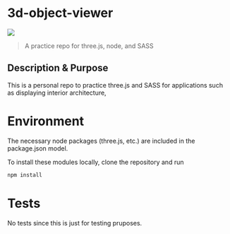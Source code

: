 # 3d-object-viewer
![](https://img.shields.io/badge/Coding-Practice-pink)
> A practice repo for three.js, node, and SASS

## Description & Purpose
This is a personal repo to practice three.js and SASS for applications such as displaying interior architecture,


# Environment
The necessary node packages (three.js, etc.) are included in the package.json model.

To install these modules locally, clone the repository and run

``` bash
npm install
```

# Tests

No tests since this is just for testing pruposes.
